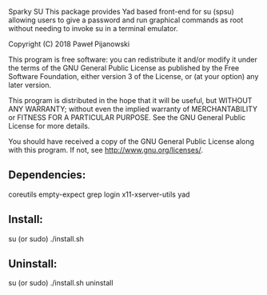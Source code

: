 Sparky SU
This package provides Yad based front-end for su (spsu) allowing users to give a password and run graphical commands as root without needing to invoke su in a terminal emulator.

Copyright (C) 2018 Paweł Pijanowski

This program is free software: you can redistribute it and/or modify
it under the terms of the GNU General Public License as published by
the Free Software Foundation, either version 3 of the License, or
(at your option) any later version.

This program is distributed in the hope that it will be useful,
but WITHOUT ANY WARRANTY; without even the implied warranty of
MERCHANTABILITY or FITNESS FOR A PARTICULAR PURPOSE.  See the
GNU General Public License for more details.

You should have received a copy of the GNU General Public License
along with this program.  If not, see <http://www.gnu.org/licenses/>.

Dependencies:
-------------
coreutils
empty-expect
grep
login
x11-xserver-utils
yad

Install:
-------------
su (or sudo) 
./install.sh

Uninstall:
-------------
su (or sudo)
./install.sh uninstall
